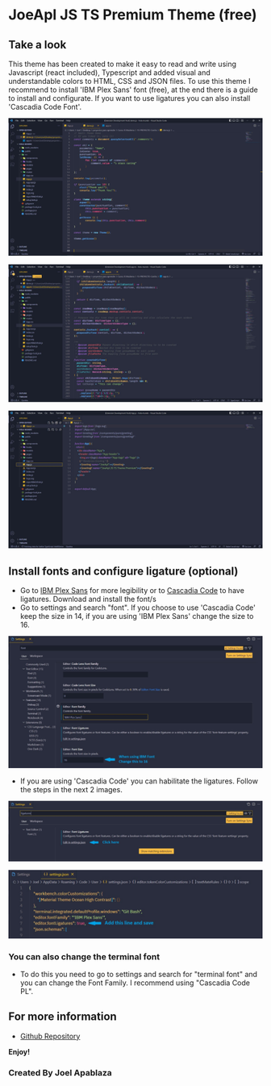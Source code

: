 # JoeApl JS TS Premium Theme (free)

## Take a look

This theme has been created to make it easy to read and write using Javascript (react included), Typescript and added visual and understandable colors to HTML, CSS and JSON files.
To use this theme I recommend to install 'IBM Plex Sans' font (free), at the end there is a guide to install and
configurate. If you want to use ligatures you can also install 'Cascadia Code Font'.

![image info](img/demo-js.JPG)

![image info](img/demo-ts.JPG)

![image info](img/react.JPG)

## Install fonts and configure ligature (optional)
* Go to [IBM Plex Sans](https://github.com/IBM/plex/releases/tag/v6.1.1) for more legibility or to [Cascadia Code](https://github.com/microsoft/cascadia-code/releases) to have ligatures. Download and install the font/s
* Go to settings and search "font". If you choose to use 'Cascadia Code' keep the size in 14, if you are using 'IBM Plex Sans' change the size to 16.

![image info](img/Configuring-Font.jpg)

* If you are using 'Cascadia Code' you can habilitate the ligatures. Follow the steps in the next 2 images.

![image info](img/Configure-ligatures-1.jpg)

![image info](img/Configure-ligatures-2.jpg)

### You can also change the terminal font
* To do this you need to go to settings and search for "terminal font" and you can change the Font Family. I recommend using "Cascadia Code PL".

## For more information

* [Github Repository](https://github.com/apablazajoel/JoeApl-Premium-Theme)

**Enjoy!**
### Created By Joel Apablaza